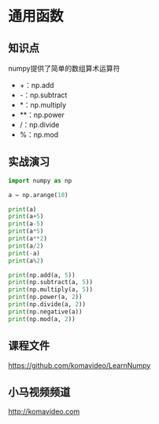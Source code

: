 通用函数
========

## 知识点

numpy提供了简单的数组算术运算符

* +：np.add
* -：np.subtract
* *：np.multiply
* **：np.power
* /：np.divide
* %：np.mod

## 实战演习

~~~python
import numpy as np

a = np.arange(10)

print(a)
print(a+5)
print(a-5)
print(a*5)
print(a**2)
print(a/2)
print(-a)
print(a%2)

print(np.add(a, 5))
print(np.subtract(a, 5))
print(np.multiply(a, 5))
print(np.power(a, 2))
print(np.divide(a, 2))
print(np.negative(a))
print(np.mod(a, 2))
~~~

## 课程文件

https://github.com/komavideo/LearnNumpy

## 小马视频频道

http://komavideo.com
